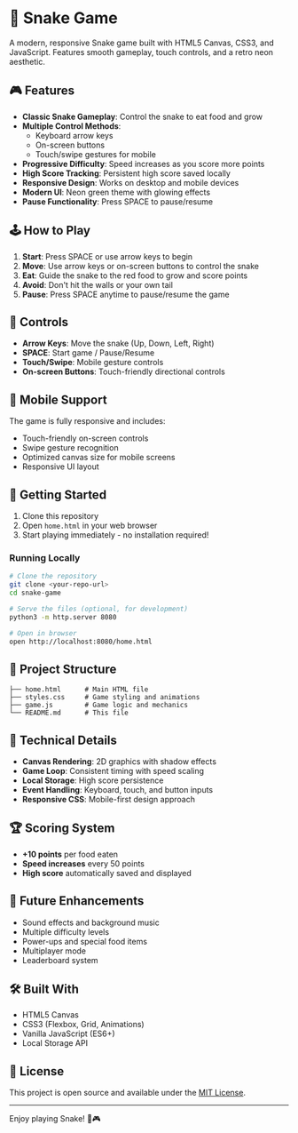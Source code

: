 # 🐍 Snake Game

A modern, responsive Snake game built with HTML5 Canvas, CSS3, and JavaScript. Features smooth gameplay, touch controls, and a retro neon aesthetic.

## 🎮 Features

- **Classic Snake Gameplay**: Control the snake to eat food and grow
- **Multiple Control Methods**: 
  - Keyboard arrow keys
  - On-screen buttons
  - Touch/swipe gestures for mobile
- **Progressive Difficulty**: Speed increases as you score more points
- **High Score Tracking**: Persistent high score saved locally
- **Responsive Design**: Works on desktop and mobile devices
- **Modern UI**: Neon green theme with glowing effects
- **Pause Functionality**: Press SPACE to pause/resume

## 🕹️ How to Play

1. **Start**: Press SPACE or use arrow keys to begin
2. **Move**: Use arrow keys or on-screen buttons to control the snake
3. **Eat**: Guide the snake to the red food to grow and score points
4. **Avoid**: Don't hit the walls or your own tail
5. **Pause**: Press SPACE anytime to pause/resume the game

## 🎯 Controls

- **Arrow Keys**: Move the snake (Up, Down, Left, Right)
- **SPACE**: Start game / Pause/Resume
- **Touch/Swipe**: Mobile gesture controls
- **On-screen Buttons**: Touch-friendly directional controls

## 📱 Mobile Support

The game is fully responsive and includes:
- Touch-friendly on-screen controls
- Swipe gesture recognition
- Optimized canvas size for mobile screens
- Responsive UI layout

## 🚀 Getting Started

1. Clone this repository
2. Open `home.html` in your web browser
3. Start playing immediately - no installation required!

### Running Locally

```bash
# Clone the repository
git clone <your-repo-url>
cd snake-game

# Serve the files (optional, for development)
python3 -m http.server 8080

# Open in browser
open http://localhost:8080/home.html
```

## 📁 Project Structure

```
├── home.html      # Main HTML file
├── styles.css     # Game styling and animations
├── game.js        # Game logic and mechanics
└── README.md      # This file
```

## 🎨 Technical Details

- **Canvas Rendering**: 2D graphics with shadow effects
- **Game Loop**: Consistent timing with speed scaling
- **Local Storage**: High score persistence
- **Event Handling**: Keyboard, touch, and button inputs
- **Responsive CSS**: Mobile-first design approach

## 🏆 Scoring System

- **+10 points** per food eaten
- **Speed increases** every 50 points
- **High score** automatically saved and displayed

## 🎯 Future Enhancements

- Sound effects and background music
- Multiple difficulty levels
- Power-ups and special food items
- Multiplayer mode
- Leaderboard system

## 🛠️ Built With

- HTML5 Canvas
- CSS3 (Flexbox, Grid, Animations)
- Vanilla JavaScript (ES6+)
- Local Storage API

## 📄 License

This project is open source and available under the [MIT License](LICENSE).

---

Enjoy playing Snake! 🐍🎮
